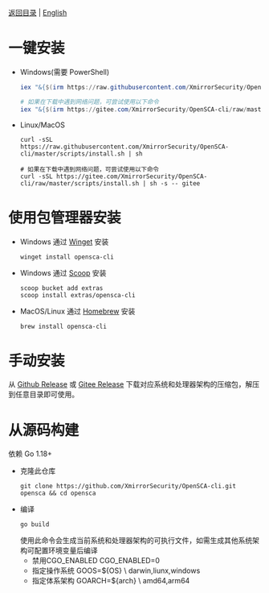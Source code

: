 [返回目录](/docs/README-zh-CN.md) | [English](./Installation.md)

# 一键安装

- Windows(需要 PowerShell)
  ```powershell
  iex "&{$(irm https://raw.githubusercontent.com/XmirrorSecurity/OpenSCA-cli/master/scripts/install.ps1)}"

  # 如果在下载中遇到网络问题，可尝试使用以下命令
  iex "&{$(irm https://gitee.com/XmirrorSecurity/OpenSCA-cli/raw/master/scripts/install.ps1)} gitee"
  ```
- Linux/MacOS
  ```shell
  curl -sSL https://raw.githubusercontent.com/XmirrorSecurity/OpenSCA-cli/master/scripts/install.sh | sh

  # 如果在下载中遇到网络问题，可尝试使用以下命令
  curl -sSL https://gitee.com/XmirrorSecurity/OpenSCA-cli/raw/master/scripts/install.sh | sh -s -- gitee
  ```

# 使用包管理器安装

- Windows 通过 [Winget](https://github.com/microsoft/winget-cli) 安装
  ```shell
  winget install opensca-cli
  ```
- Windows 通过 [Scoop](https://scoop.sh/) 安装
  ```shell
  scoop bucket add extras
  scoop install extras/opensca-cli
  ```
- MacOS/Linux 通过 [Homebrew](https://brew.sh/) 安装 
  ```shell
  brew install opensca-cli
  ```

# 手动安装

从 [Github Release](https://github.com/XmirrorSecurity/OpenSCA-cli/releases) 或 [Gitee Release](https://gitee.com/XmirrorSecurity/OpenSCA-cli/releases/) 下载对应系统和处理器架构的压缩包，解压到任意目录即可使用。

# 从源码构建

依赖 Go 1.18+

- 克隆此仓库
  ```shell
  git clone https://github.com/XmirrorSecurity/OpenSCA-cli.git opensca && cd opensca
  ```
- 编译
  ```shell
  go build
  ```
  使用此命令会生成当前系统和处理器架构的可执行文件，如需生成其他系统架构可配置环境变量后编译
  - 禁用CGO_ENABLED CGO_ENABLED=0
  - 指定操作系统 GOOS=${OS} \\ darwin,liunx,windows
  - 指定体系架构 GOARCH=${arch} \\ amd64,arm64
